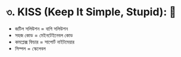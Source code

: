 # ৩. KISS (Keep It Simple, Stupid): 💫

- জটিল সলিউশন = বাগি সলিউশন
- সহজ কোড = মেইনটেইনেবল কোড
- কমপ্লেক্স ফিচার = সাপোর্ট নাইটমেয়ার
- সিম্পল = স্কেলেবল
